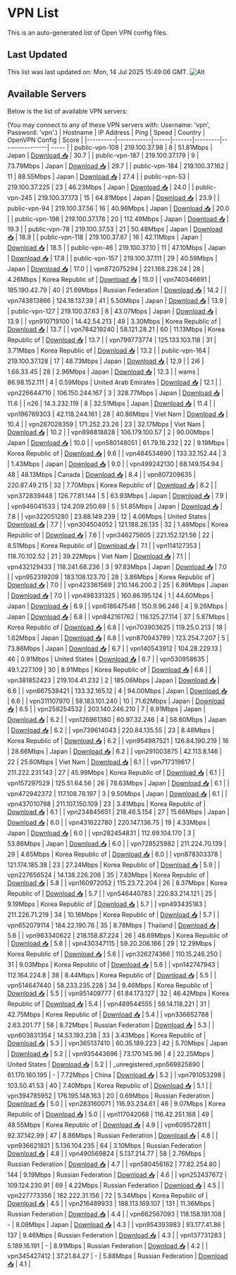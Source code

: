 # VPN List

This is an auto-generated list of Open VPN config files.

## Last Updated

This list was last updated on: Mon, 14 Jul 2025 15:49:06 GMT.
![Alt](https://repobeats.axiom.co/api/embed/186b98318ef1479477931607c1ad7d823f12451f.svg "Repobeats analytics image")

## Available Servers

Below is the list of available VPN servers:

(You may connect to any of these VPN servers with: Username: 'vpn', Password: 'vpn'.)
| Hostname | IP Address | Ping | Speed | Country | OpenVPN Config | Score |
|----------|------------|------|-------|---------|----------------| ----- |
| public-vpn-108 | 219.100.37.98 | 8 | 51.81Mbps | Japan | [Download 📥](./configs/server_0_JP.ovpn) | 30.7 |
| public-vpn-187 | 219.100.37.179 | 9 | 73.79Mbps | Japan | [Download 📥](./configs/server_1_JP.ovpn) | 29.7 |
| public-vpn-184 | 219.100.37.162 | 11 | 88.55Mbps | Japan | [Download 📥](./configs/server_2_JP.ovpn) | 27.4 |
| public-vpn-53 | 219.100.37.225 | 23 | 46.23Mbps | Japan | [Download 📥](./configs/server_3_JP.ovpn) | 24.0 |
| public-vpn-245 | 219.100.37.173 | 15 | 64.81Mbps | Japan | [Download 📥](./configs/server_4_JP.ovpn) | 23.9 |
| public-vpn-94 | 219.100.37.56 | 16 | 40.98Mbps | Japan | [Download 📥](./configs/server_5_JP.ovpn) | 20.0 |
| public-vpn-198 | 219.100.37.178 | 20 | 112.49Mbps | Japan | [Download 📥](./configs/server_6_JP.ovpn) | 19.3 |
| public-vpn-78 | 219.100.37.53 | 21 | 50.48Mbps | Japan | [Download 📥](./configs/server_7_JP.ovpn) | 18.9 |
| public-vpn-118 | 219.100.37.87 | 16 | 42.11Mbps | Japan | [Download 📥](./configs/server_8_JP.ovpn) | 18.5 |
| public-vpn-46 | 219.100.37.10 | 11 | 47.10Mbps | Japan | [Download 📥](./configs/server_9_JP.ovpn) | 17.8 |
| public-vpn-157 | 219.100.37.111 | 29 | 40.59Mbps | Japan | [Download 📥](./configs/server_10_JP.ovpn) | 17.0 |
| vpn872075294 | 221.168.226.24 | 28 | 4.26Mbps | Korea Republic of | [Download 📥](./configs/server_11_KR.ovpn) | 15.0 |
| vpn740346691 | 185.190.42.79 | 40 | 21.69Mbps | Russian Federation | [Download 📥](./configs/server_12_RU.ovpn) | 14.2 |
| vpn743813866 | 124.18.137.39 | 41 | 5.50Mbps | Japan | [Download 📥](./configs/server_13_JP.ovpn) | 13.9 |
| public-vpn-127 | 219.100.37.63 | 8 | 43.07Mbps | Japan | [Download 📥](./configs/server_14_JP.ovpn) | 13.9 |
| vpn910719100 | 14.42.54.213 | 49 | 3.30Mbps | Korea Republic of | [Download 📥](./configs/server_15_KR.ovpn) | 13.7 |
| vpn784219240 | 58.121.28.21 | 60 | 11.13Mbps | Korea Republic of | [Download 📥](./configs/server_16_KR.ovpn) | 13.7 |
| vpn799773774 | 125.133.103.118 | 31 | 3.71Mbps | Korea Republic of | [Download 📥](./configs/server_17_KR.ovpn) | 13.2 |
| public-vpn-164 | 219.100.37.128 | 17 | 48.73Mbps | Japan | [Download 📥](./configs/server_18_JP.ovpn) | 12.9 |
| 2i6 | 1.66.33.45 | 28 | 2.96Mbps | Japan | [Download 📥](./configs/server_19_JP.ovpn) | 12.3 |
| wams | 86.98.152.111 | 4 | 0.59Mbps | United Arab Emirates | [Download 📥](./configs/server_20_AE.ovpn) | 12.1 |
| vpn226644710 | 106.150.244.167 | 3 | 328.77Mbps | Japan | [Download 📥](./configs/server_21_JP.ovpn) | 11.6 |
| n26 | 14.3.232.119 | 8 | 32.51Mbps | Japan | [Download 📥](./configs/server_22_JP.ovpn) | 11.4 |
| vpn196769303 | 42.118.244.161 | 28 | 40.86Mbps | Viet Nam | [Download 📥](./configs/server_23_VN.ovpn) | 10.4 |
| vpn287028359 | 171.252.23.26 | 23 | 32.17Mbps | Viet Nam | [Download 📥](./configs/server_24_VN.ovpn) | 10.2 |
| vpn898818828 | 106.179.100.57 | 2 | 90.00Mbps | Japan | [Download 📥](./configs/server_25_JP.ovpn) | 10.0 |
| vpn580148051 | 61.79.16.232 | 22 | 9.19Mbps | Korea Republic of | [Download 📥](./configs/server_26_KR.ovpn) | 9.6 |
| vpn484534690 | 133.32.152.44 | 3 | 1.43Mbps | Japan | [Download 📥](./configs/server_27_JP.ovpn) | 9.0 |
| vpn499242130 | 68.149.154.94 | 48 | 48.13Mbps | Canada | [Download 📥](./configs/server_28_CA.ovpn) | 8.4 |
| vpn807209635 | 220.87.49.215 | 32 | 7.70Mbps | Korea Republic of | [Download 📥](./configs/server_29_KR.ovpn) | 8.2 |
| vpn372839448 | 126.77.81.144 | 5 | 63.93Mbps | Japan | [Download 📥](./configs/server_30_JP.ovpn) | 7.9 |
| vpn946041533 | 124.209.250.69 | 5 | 51.85Mbps | Japan | [Download 📥](./configs/server_31_JP.ovpn) | 7.8 |
| vpn322051280 | 23.88.149.239 | 12 | 4.06Mbps | United States | [Download 📥](./configs/server_32_US.ovpn) | 7.7 |
| vpn304504052 | 121.188.26.135 | 32 | 1.48Mbps | Korea Republic of | [Download 📥](./configs/server_33_KR.ovpn) | 7.6 |
| vpn346275605 | 221.152.121.56 | 22 | 8.51Mbps | Korea Republic of | [Download 📥](./configs/server_34_KR.ovpn) | 7.1 |
| vpn114127353 | 118.70.102.52 | 21 | 39.22Mbps | Viet Nam | [Download 📥](./configs/server_35_VN.ovpn) | 7.1 |
| vpn432129433 | 118.241.68.236 | 3 | 97.83Mbps | Japan | [Download 📥](./configs/server_36_JP.ovpn) | 7.0 |
| vpn952319209 | 183.108.123.70 | 28 | 3.86Mbps | Korea Republic of | [Download 📥](./configs/server_37_KR.ovpn) | 7.0 |
| vpn423361569 | 210.146.200.2 | 25 | 6.89Mbps | Japan | [Download 📥](./configs/server_38_JP.ovpn) | 7.0 |
| vpn498331325 | 160.86.195.124 | 1 | 44.60Mbps | Japan | [Download 📥](./configs/server_39_JP.ovpn) | 6.9 |
| vpn618647546 | 150.9.96.246 | 4 | 9.26Mbps | Japan | [Download 📥](./configs/server_40_JP.ovpn) | 6.8 |
| vpn842161762 | 116.125.27.114 | 37 | 5.87Mbps | Korea Republic of | [Download 📥](./configs/server_41_KR.ovpn) | 6.8 |
| vpn703903625 | 119.25.0.213 | 18 | 1.62Mbps | Japan | [Download 📥](./configs/server_42_JP.ovpn) | 6.8 |
| vpn870943789 | 123.254.7.207 | 5 | 73.86Mbps | Japan | [Download 📥](./configs/server_43_JP.ovpn) | 6.7 |
| vpn140543912 | 104.28.229.13 | 46 | 0.91Mbps | United States | [Download 📥](./configs/server_44_US.ovpn) | 6.7 |
| vpn530958635 | 49.1.227.109 | 30 | 8.91Mbps | Korea Republic of | [Download 📥](./configs/server_45_KR.ovpn) | 6.6 |
| vpn381852423 | 219.104.41.232 | 2 | 185.06Mbps | Japan | [Download 📥](./configs/server_46_JP.ovpn) | 6.6 |
| vpn667538421 | 133.32.165.12 | 4 | 94.00Mbps | Japan | [Download 📥](./configs/server_47_JP.ovpn) | 6.6 |
| vpn311107970 | 58.183.101.240 | 10 | 71.62Mbps | Japan | [Download 📥](./configs/server_48_JP.ovpn) | 6.5 |
| vpn258254532 | 203.140.246.210 | 7 | 8.91Mbps | Japan | [Download 📥](./configs/server_49_JP.ovpn) | 6.2 |
| vpn126961380 | 60.97.32.246 | 4 | 58.60Mbps | Japan | [Download 📥](./configs/server_50_JP.ovpn) | 6.2 |
| vpn739614043 | 220.84.135.55 | 23 | 8.48Mbps | Korea Republic of | [Download 📥](./configs/server_51_KR.ovpn) | 6.2 |
| vpn954987521 | 126.84.190.219 | 16 | 28.66Mbps | Japan | [Download 📥](./configs/server_52_JP.ovpn) | 6.2 |
| vpn291003875 | 42.113.8.146 | 22 | 25.60Mbps | Viet Nam | [Download 📥](./configs/server_53_VN.ovpn) | 6.1 |
| vpn717319617 | 211.222.231.143 | 27 | 45.99Mbps | Korea Republic of | [Download 📥](./configs/server_54_KR.ovpn) | 6.1 |
| vpn157297529 | 125.51.64.56 | 26 | 78.63Mbps | Japan | [Download 📥](./configs/server_55_JP.ovpn) | 6.1 |
| vpn472942372 | 117.108.78.197 | 3 | 9.50Mbps | Japan | [Download 📥](./configs/server_56_JP.ovpn) | 6.1 |
| vpn437010798 | 211.107.150.109 | 23 | 3.41Mbps | Korea Republic of | [Download 📥](./configs/server_57_KR.ovpn) | 6.1 |
| vpn234845651 | 218.46.5.154 | 27 | 15.66Mbps | Japan | [Download 📥](./configs/server_58_JP.ovpn) | 6.0 |
| vpn431622780 | 220.147.136.75 | 19 | 4.33Mbps | Japan | [Download 📥](./configs/server_59_JP.ovpn) | 6.0 |
| vpn282454831 | 112.69.104.170 | 3 | 53.86Mbps | Japan | [Download 📥](./configs/server_60_JP.ovpn) | 6.0 |
| vpn728525982 | 211.224.70.139 | 29 | 4.65Mbps | Korea Republic of | [Download 📥](./configs/server_61_KR.ovpn) | 6.0 |
| vpn878303378 | 121.174.185.38 | 23 | 27.24Mbps | Korea Republic of | [Download 📥](./configs/server_62_KR.ovpn) | 5.9 |
| vpn227656524 | 14.138.226.206 | 35 | 7.83Mbps | Korea Republic of | [Download 📥](./configs/server_63_KR.ovpn) | 5.8 |
| vpn160972052 | 115.23.72.204 | 26 | 8.37Mbps | Korea Republic of | [Download 📥](./configs/server_64_KR.ovpn) | 5.7 |
| vpn546440783 | 220.83.214.121 | 25 | 9.19Mbps | Korea Republic of | [Download 📥](./configs/server_65_KR.ovpn) | 5.7 |
| vpn493435183 | 211.226.71.219 | 34 | 10.18Mbps | Korea Republic of | [Download 📥](./configs/server_66_KR.ovpn) | 5.7 |
| vpn652079114 | 184.22.190.76 | 35 | 8.78Mbps | Thailand | [Download 📥](./configs/server_67_TH.ovpn) | 5.6 |
| vpn963340622 | 218.158.87.224 | 26 | 48.69Mbps | Korea Republic of | [Download 📥](./configs/server_68_KR.ovpn) | 5.6 |
| vpn430347115 | 59.20.206.166 | 29 | 12.29Mbps | Korea Republic of | [Download 📥](./configs/server_69_KR.ovpn) | 5.6 |
| vpn326274366 | 110.15.246.250 | 31 | 9.03Mbps | Korea Republic of | [Download 📥](./configs/server_70_KR.ovpn) | 5.6 |
| vpn142747943 | 112.164.224.8 | 38 | 8.44Mbps | Korea Republic of | [Download 📥](./configs/server_71_KR.ovpn) | 5.5 |
| vpn514647440 | 58.233.235.228 | 34 | 9.46Mbps | Korea Republic of | [Download 📥](./configs/server_72_KR.ovpn) | 5.5 |
| vpn951409777 | 61.84.173.127 | 32 | 46.42Mbps | Korea Republic of | [Download 📥](./configs/server_73_KR.ovpn) | 5.4 |
| vpn489544555 | 59.14.118.221 | 31 | 42.75Mbps | Korea Republic of | [Download 📥](./configs/server_74_KR.ovpn) | 5.4 |
| vpn336652788 | 2.63.201.77 | 58 | 8.72Mbps | Russian Federation | [Download 📥](./configs/server_75_RU.ovpn) | 5.3 |
| vpn603831354 | 14.53.193.238 | 33 | 3.43Mbps | Korea Republic of | [Download 📥](./configs/server_76_KR.ovpn) | 5.3 |
| vpn365137410 | 60.35.189.223 | 42 | 5.70Mbps | Japan | [Download 📥](./configs/server_77_JP.ovpn) | 5.2 |
| vpn935443696 | 73.170.145.96 | 4 | 22.25Mbps | United States | [Download 📥](./configs/server_78_US.ovpn) | 5.2 |
| _unregistered_vpn569825890 | 61.170.160.195 | - | 7.72Mbps | China | [Download 📥](./configs/server_79_CN.ovpn) | 5.2 |
| vpn791053298 | 103.50.41.53 | 40 | 7.40Mbps | Korea Republic of | [Download 📥](./configs/server_80_KR.ovpn) | 5.1 |
| vpn394785952 | 176.195.148.163 | 20 | 0.69Mbps | Russian Federation | [Download 📥](./configs/server_81_RU.ovpn) | 5.0 |
| vpn283160071 | 116.93.234.61 | 46 | 9.07Mbps | Korea Republic of | [Download 📥](./configs/server_82_KR.ovpn) | 5.0 |
| vpn117042068 | 116.42.251.168 | 49 | 48.55Mbps | Korea Republic of | [Download 📥](./configs/server_83_KR.ovpn) | 4.9 |
| vpn609572811 | 92.37.142.99 | 47 | 8.86Mbps | Russian Federation | [Download 📥](./configs/server_84_RU.ovpn) | 4.8 |
| vpn936621821 | 5.136.104.235 | 64 | 3.10Mbps | Russian Federation | [Download 📥](./configs/server_85_RU.ovpn) | 4.8 |
| vpn490569824 | 5.137.214.77 | 58 | 2.76Mbps | Russian Federation | [Download 📥](./configs/server_86_RU.ovpn) | 4.7 |
| vpn580456162 | 77.82.254.80 | 144 | 9.19Mbps | Russian Federation | [Download 📥](./configs/server_87_RU.ovpn) | 4.6 |
| vpn252437672 | 109.124.230.91 | 69 | 4.22Mbps | Russian Federation | [Download 📥](./configs/server_88_RU.ovpn) | 4.5 |
| vpn227773356 | 182.222.31.156 | 72 | 5.34Mbps | Korea Republic of | [Download 📥](./configs/server_89_KR.ovpn) | 4.5 |
| vpn216489933 | 188.113.169.107 | 131 | 11.36Mbps | Russian Federation | [Download 📥](./configs/server_90_RU.ovpn) | 4.4 |
| vpn662567093 | 118.158.191.108 | - | 8.08Mbps | Japan | [Download 📥](./configs/server_91_JP.ovpn) | 4.3 |
| vpn954393983 | 93.177.41.86 | 137 | 9.46Mbps | Russian Federation | [Download 📥](./configs/server_92_RU.ovpn) | 4.3 |
| vpn137731283 | 5.189.16.191 | - | 8.91Mbps | Russian Federation | [Download 📥](./configs/server_93_RU.ovpn) | 4.2 |
| vpn345427412 | 37.21.84.27 | - | 5.88Mbps | Russian Federation | [Download 📥](./configs/server_94_RU.ovpn) | 4.1 |
